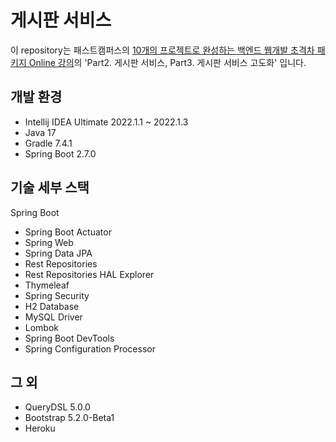 # 게시판 서비스
이 repository는 패스트캠퍼스의 [10개의 프로젝트로 완성하는 백엔드 웹개발 초격차 패키지 Online 강의](https://fastcampus.co.kr/dev_online_befinal)의 'Part2. 게시판 서비스, Part3. 게시판 서비스 고도화' 입니다.

## 개발 환경
- Intellij IDEA Ultimate 2022.1.1 ~ 2022.1.3
- Java 17
- Gradle 7.4.1
- Spring Boot 2.7.0

## 기술 세부 스택
Spring Boot
- Spring Boot Actuator
- Spring Web
- Spring Data JPA
- Rest Repositories
- Rest Repositories HAL Explorer
- Thymeleaf
- Spring Security
- H2 Database
- MySQL Driver
- Lombok
- Spring Boot DevTools
- Spring Configuration Processor

## 그 외
- QueryDSL 5.0.0
- Bootstrap 5.2.0-Beta1
- Heroku